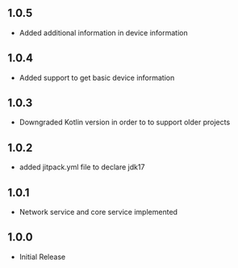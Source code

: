 ## 1.0.5

* Added additional information in device information

## 1.0.4

* Added support to get basic device information

## 1.0.3

* Downgraded Kotlin version in order to to support older projects

## 1.0.2

* added jitpack.yml file to declare jdk17

## 1.0.1

* Network service and core service implemented

## 1.0.0

* Initial Release
